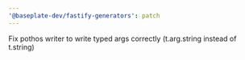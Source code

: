 ```yaml
---
'@baseplate-dev/fastify-generators': patch
---
```


Fix pothos writer to write typed args correctly (t.arg.string instead of t.string)
